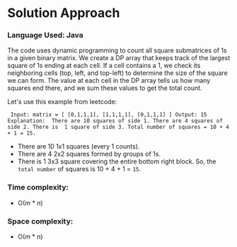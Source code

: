# Solution Approach
### Language Used: Java

The code uses dynamic programming to count all square submatrices of 1s in a given binary matrix. We create a DP array that keeps track of the largest square of 1s ending at each cell. If a cell contains a 1, we check its neighboring cells (top, left, and top-left) to determine the size of the square we can form. The value at each cell in the DP array tells us how many squares end there, and we sum these values to get the total count.

Let's use this example from leetcode:

` Input: matrix =
[
  [0,1,1,1],
  [1,1,1,1],
  [0,1,1,1]
]
Output: 15
Explanation: 
There are 10 squares of side 1.
There are 4 squares of side 2.
There is  1 square of side 3.
Total number of squares = 10 + 4 + 1 = 15.`

- There are 10 1x1 squares (every 1 counts).
- There are 4 2x2 squares formed by groups of 1s.
- There is 1 3x3 square covering the entire bottom right block.
So, the `total number` of squares is 10 + 4 + 1 = `15`.


### Time complexity:
- O(*m* * *n*)

### Space complexity:
- O(*m* * *n*)
